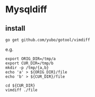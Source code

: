 # Mysqldiff

## install

```
go get github.com/yubo/gotool/vimdiff
```

e.g.

```shell
export ORIG_DIR=/tmp/a
export CUR_DIR=/tmp/b
mkdir -p /tmp/{a,b}
echo 'a' > ${ORIG_DIR}/file
echo 'b' > ${CUR_DIR}/file

cd ${CUR_DIR}
vimdiff ./file
```
